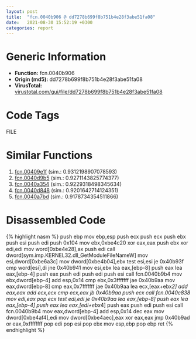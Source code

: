 ```yaml
---
layout: post
title:  "fcn.0040b906 @ dd7278b699f8b751b4e28f3abe51fa08"
date:   2021-08-30 15:52:19 +0300
categories: report
---
```


# Generic Information
- **Function:** fcn.0040b906
- **Origin (md5):** dd7278b699f8b751b4e28f3abe51fa08
- **VirusTotal:** [virustotal.com/gui/file/dd7278b699f8b751b4e28f3abe51fa08][virustotal_ref]

# Code Tags
<span class="tag" id="FILE">FILE</span>


# Similar Functions

1. [fcn.00409e1f][similar_1_ref] (sim.: 0.9312198907078593)
2. [fcn.0040d9b5][similar_2_ref] (sim.: 0.9271143825774377)
3. [fcn.0040a354][similar_3_ref] (sim.: 0.9229318498345634)
4. [fcn.0040d848][similar_4_ref] (sim.: 0.9201642714124351)
5. [fcn.0040a7bd][similar_5_ref] (sim.: 0.9178734354511866)


# Disassembled Code

{% highlight nasm %}
push ebp
mov ebp,esp
push ecx
push ecx
push ebx
push esi
push edi
push 0x104
mov ebx,0xbe4c20
xor eax,eax
push ebx
xor edi,edi
mov word[0xbe4e28],ax
push edi
call dword[sym.imp.KERNEL32.dll_GetModuleFileNameW]
mov esi,dword[0xbe6a3c]
mov dword[0xbe4b04],ebx
test esi,esi
je 0x40b93f
cmp word[esi],di
jne 0x40b941
mov esi,ebx
lea eax,[ebp-8]
push eax
lea eax,[ebp-4]
push eax
push edi
push edi
push esi
call fcn.0040b9b4
mov ebx,dword[ebp-4]
add esp,0x14
cmp ebx,0x3fffffff
jae 0x40b9aa
mov eax,dword[ebp-8]
cmp eax,0x7fffffff
jae 0x40b9aa
lea ecx,[eax+ebx*2]
add eax,eax
add ecx,ecx
cmp ecx,eax
jb 0x40b9aa
push ecx
call fcn.0040c838
mov edi,eax
pop ecx
test edi,edi
je 0x40b9aa
lea eax,[ebp-8]
push eax
lea eax,[ebp-4]
push eax
lea eax,[edi+ebx*4]
push eax
push edi
push esi
call fcn.0040b9b4
mov eax,dword[ebp-4]
add esp,0x14
dec eax
mov dword[0xbe4af4],edi
mov dword[0xbe4aec],eax
xor eax,eax
jmp 0x40b9ad
or eax,0xffffffff
pop edi
pop esi
pop ebx
mov esp,ebp
pop ebp
ret 
{% endhighlight %}


[similar_1_ref]: /report/fcn.00409e1f@f40e41234bc244856083b8839ad797e1
[similar_2_ref]: /report/fcn.0040d9b5@90aa43862e75a7f78f2655241632f0e5
[similar_3_ref]: /report/fcn.0040a354@01be4434cc5f975da87a4b25d209e100
[similar_4_ref]: /report/fcn.0040d848@e69fcfbd512770c44a9d6b90a42edeb0
[similar_5_ref]: /report/fcn.0040a7bd@5d44fc96ec059e83cbab5efb708e5e9e
[virustotal_ref]: https://www.virustotal.com/gui/file/dd7278b699f8b751b4e28f3abe51fa08
